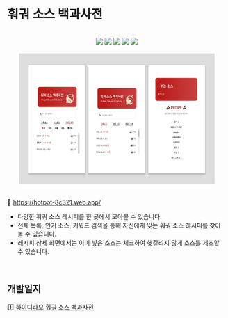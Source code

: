 # 훠궈 소스 백과사전
<br/>
<div align=center>
 <img src="https://img.shields.io/badge/html5-E34F26?style=for-the-badge&logo=html5&logoColor=white"> 
  <img src="https://img.shields.io/badge/css-1572B6?style=for-the-badge&logo=css3&logoColor=white"> 
  <img src="https://img.shields.io/badge/javascript-F7DF1E?style=for-the-badge&logo=javascript&logoColor=black"> 
   <img src="https://img.shields.io/badge/react-61DAFB?style=for-the-badge&logo=react&logoColor=black"> 
   <img src="https://img.shields.io/badge/firebase-FFCA28?style=for-the-badge&logo=firebase&logoColor=white">
   <br/><br/>
   <img src="hotpot.jpg" width="450px" height="300px" title="px(픽셀) 크기 설정" alt="RubberDuck"></img>
</div><br/>

🔗 https://hotpot-8c321.web.app/
- 다양한 훠궈 소스 레시피를 한 곳에서 모아볼 수 있습니다.
- 전체 목록, 인기 소스, 키워드 검색을 통해 자신에게 맞는 훠궈 소스 레시피를 찾아볼 수 있습니다.
- 레시피 상세 화면에서는 이미 넣은 소스는 체크하여 헷갈리지 않게 소스를 제조할 수 있습니다.

<br/>

## 개발일지
1️⃣ [하이디라오 훠궈 소스 백과사전](https://inner-stella.tistory.com/entry/%EA%B0%9C%EB%B0%9C%EC%9D%BC%EC%A7%80-%ED%95%98%EC%9D%B4%EB%94%94%EB%9D%BC%EC%98%A4-%ED%9B%A0%EA%B6%88-%EC%86%8C%EC%8A%A4-%EB%B0%B1%EA%B3%BC%EC%82%AC%EC%A0%84)

